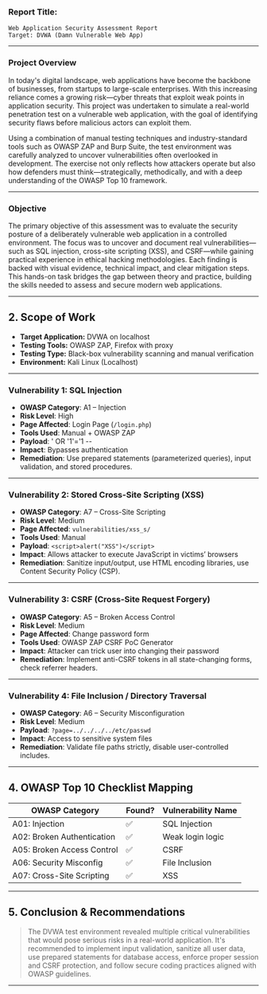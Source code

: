### Report Title:

```
Web Application Security Assessment Report
Target: DVWA (Damn Vulnerable Web App)
```

---

### **Project Overview**

In today's digital landscape, web applications have become the backbone of businesses, from startups to large-scale enterprises. With this increasing reliance comes a growing risk—cyber threats that exploit weak points in application security. This project was undertaken to simulate a real-world penetration test on a vulnerable web application, with the goal of identifying security flaws before malicious actors can exploit them.

Using a combination of manual testing techniques and industry-standard tools such as OWASP ZAP and Burp Suite, the test environment was carefully analyzed to uncover vulnerabilities often overlooked in development. The exercise not only reflects how attackers operate but also how defenders must think—strategically, methodically, and with a deep understanding of the OWASP Top 10 framework.

---

###  **Objective**

The primary objective of this assessment was to evaluate the security posture of a deliberately vulnerable web application in a controlled environment. The focus was to uncover and document real vulnerabilities—such as SQL injection, cross-site scripting (XSS), and CSRF—while gaining practical experience in ethical hacking methodologies. Each finding is backed with visual evidence, technical impact, and clear mitigation steps. This hands-on task bridges the gap between theory and practice, building the skills needed to assess and secure modern web applications.

---

## 2. **Scope of Work**

* **Target Application:** DVWA on localhost
* **Testing Tools:** OWASP ZAP, Firefox with proxy
* **Testing Type:** Black-box vulnerability scanning and manual verification
* **Environment:** Kali Linux (Localhost)

---

### Vulnerability 1: SQL Injection

* **OWASP Category**: A1 – Injection
* **Risk Level**: High
* **Page Affected**: Login Page (`/login.php`)
* **Tools Used**: Manual + OWASP ZAP
* **Payload**: ' OR '1'='1 --
* **Impact**: Bypasses authentication
* **Remediation**: Use prepared statements (parameterized queries), input validation, and stored procedures.

---

### Vulnerability 2: Stored Cross-Site Scripting (XSS)

* **OWASP Category**: A7 – Cross-Site Scripting
* **Risk Level**: Medium
* **Page Affected**: `vulnerabilities/xss_s/`
* **Tools Used**: Manual
* **Payload**: `<script>alert("XSS")</script>`
* **Impact**: Allows attacker to execute JavaScript in victims’ browsers
* **Remediation**: Sanitize input/output, use HTML encoding libraries, use Content Security Policy (CSP).

---

### Vulnerability 3: CSRF (Cross-Site Request Forgery)

* **OWASP Category**: A5 – Broken Access Control
* **Risk Level**: Medium
* **Page Affected**: Change password form
* **Tools Used**: OWASP ZAP CSRF PoC Generator
* **Impact**: Attacker can trick user into changing their password
* **Remediation**: Implement anti-CSRF tokens in all state-changing forms, check referrer headers.

---

### Vulnerability 4: File Inclusion / Directory Traversal

* **OWASP Category**: A6 – Security Misconfiguration
* **Risk Level**: Medium
* **Payload**: `?page=../../../../etc/passwd`
* **Impact**: Access to sensitive system files
* **Remediation**: Validate file paths strictly, disable user-controlled includes.

---

## 4. **OWASP Top 10 Checklist Mapping**

| OWASP Category                 | Found? | Vulnerability Name |
| ------------------------------ | ------ | ------------------ |
| A01: Injection                 | ✅      | SQL Injection      |
| A02: Broken Authentication     | ✅      | Weak login logic   |
| A05: Broken Access Control     | ✅      | CSRF               |
| A06: Security Misconfig        | ✅      | File Inclusion     |
| A07: Cross-Site Scripting      | ✅      | XSS                |

---

## 5. **Conclusion & Recommendations**
> The DVWA test environment revealed multiple critical vulnerabilities that would pose serious risks in a real-world application. It's recommended to implement input validation, sanitize all user data, use prepared statements for database access, enforce proper session and CSRF protection, and follow secure coding practices aligned with OWASP guidelines.

---
